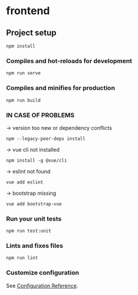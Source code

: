 # frontend

## Project setup
```
npm install
```

### Compiles and hot-reloads for development
```
npm run serve
```

### Compiles and minifies for production
```
npm run build
```

### IN CASE OF PROBLEMS
-> version too new or dependency conflicts
```
npm --legacy-peer-deps install
```
-> vue cli not installed
```
npm install -g @vue/cli
```
-> eslint not found
```
vue add eslint                    
```
-> bootstrap missing
```
vue add bootstrap-vue
```

### Run your unit tests
```
npm run test:unit
```

### Lints and fixes files
```
npm run lint
```

### Customize configuration
See [Configuration Reference](https://cli.vuejs.org/config/).
